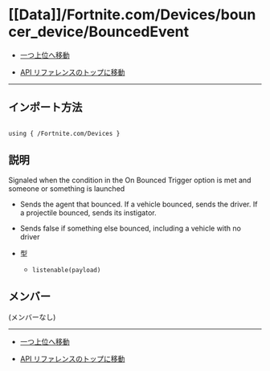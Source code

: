 # [[Data]]/Fortnite.com/Devices/bouncer_device/BouncedEvent

- [一つ上位へ移動](../main.md)

- [API リファレンスのトップに移動](/main.md)

---

## インポート方法

```verse

using { /Fortnite.com/Devices }

```

## 説明

 Signaled when the condition in the On Bounced Trigger option is met and someone or something is launched

- Sends the agent that bounced. If a vehicle bounced, sends the driver. If a projectile bounced, sends its instigator.

- Sends false if something else bounced, including a vehicle with no driver

- 型

  - `listenable(payload)`

## メンバー

(メンバーなし)

---

- [一つ上位へ移動](../main.md)

- [API リファレンスのトップに移動](/main.md)
